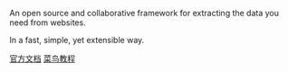 
An open source and collaborative framework for extracting the data you need from websites.

In a fast, simple, yet extensible way.

[官方文档](https://docs.scrapy.org/en/latest/) [菜鸟教程](https://www.runoob.com/w3cnote/scrapy-detail.html)